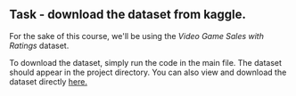 
## Task - download the dataset from kaggle.
For the sake of this course, we'll be using the *Video Game Sales with Ratings* dataset.

To download the dataset, simply run the code in the main file. The dataset should appear in the project directory.
You can also view and download the dataset directly [here.](https://www.kaggle.com/datasets/rush4ratio/video-game-sales-with-ratings)
